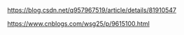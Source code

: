 https://blog.csdn.net/q957967519/article/details/81910547

https://www.cnblogs.com/wsg25/p/9615100.html

